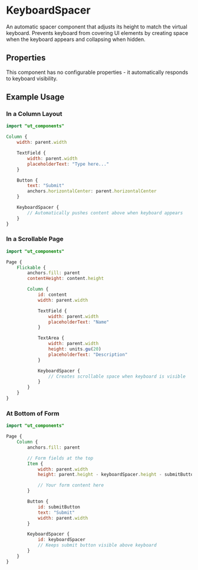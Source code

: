 # KeyboardSpacer

An automatic spacer component that adjusts its height to match the virtual keyboard. Prevents keyboard from covering UI elements by creating space when the keyboard appears and collapsing when hidden.

## Properties

This component has no configurable properties - it automatically responds to keyboard visibility.

## Example Usage

### In a Column Layout
```qml
import "ut_components"

Column {
    width: parent.width

    TextField {
        width: parent.width
        placeholderText: "Type here..."
    }

    Button {
        text: "Submit"
        anchors.horizontalCenter: parent.horizontalCenter
    }

    KeyboardSpacer {
        // Automatically pushes content above when keyboard appears
    }
}
```

### In a Scrollable Page
```qml
import "ut_components"

Page {
    Flickable {
        anchors.fill: parent
        contentHeight: content.height

        Column {
            id: content
            width: parent.width

            TextField {
                width: parent.width
                placeholderText: "Name"
            }

            TextArea {
                width: parent.width
                height: units.gu(20)
                placeholderText: "Description"
            }

            KeyboardSpacer {
                // Creates scrollable space when keyboard is visible
            }
        }
    }
}
```

### At Bottom of Form
```qml
import "ut_components"

Page {
    Column {
        anchors.fill: parent

        // Form fields at the top
        Item {
            width: parent.width
            height: parent.height - keyboardSpacer.height - submitButton.height

            // Your form content here
        }

        Button {
            id: submitButton
            text: "Submit"
            width: parent.width
        }

        KeyboardSpacer {
            id: keyboardSpacer
            // Keeps submit button visible above keyboard
        }
    }
}
```
